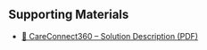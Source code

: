 ## Supporting Materials

- [📄 CareConnect360 – Solution Description (PDF)](/docs/CareConnect360.pdf)
